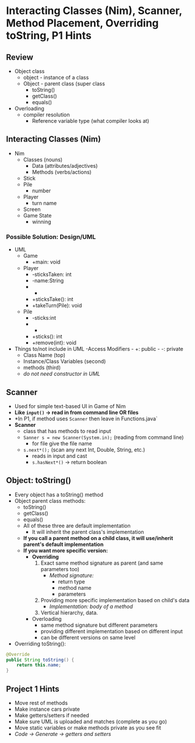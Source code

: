 # Interacting Classes (Nim), Scanner, Method Placement, Overriding toString, P1 Hints

## Review
- Object class
    - object - instance of a class
    - Object - parent class (super  class
        - toString()
        - getClass()
        - equals()
- Overloading
    - compiler resolution
        - Reference variable type (what compiler looks at)

## Interacting Classes (Nim)
- Nim
    - Classes (nouns)
        - Data (attributes/adjectives)
        - Methods (verbs/actions)
    - Stick
    - Pile
        - number
    - Player
        - turn name
    - Screen
    - Game State
        - winning

### Possible Solution: Design/UML
- UML
    - Game
        - +main: void
    - Player
        - -sticksTaken: int
        - -name:String
        - -
        - +sticksTake(): int
        - +takeTurn(Pile): void
    - Pile
        - -sticks:int
        - -
        - +sticks(): int
        - +remove(int): void
- Things to/not include in UML
    -Access Modifiers 
        - +: public
        - -: private
    - Class Name (top)
    - Instance/Class Variables (second)
    - methods (third)
    - *do not need constructor in UML*

## Scanner
- Used for simple text-based UI in Game of Nim
- **Like `input()` -> read in from command line OR files**
- *In P1, if method uses `Scanner` then leave in Functions.java`
- **Scanner**
    - class that has methods to read input
    - `Sanner s = new Scanner(System.in);` (reading from command line)
        - for file give the file name
    - `s.next*();` (scan any next Int, Double, String, etc.)
        - reads in input and cast
        - `s.hasNext*()` -> return boolean

## Object: toString()
- Every object has a toString() method
- Object parent class methods:
    - toString()
    - getClass()
    - equals()
    - All of these three are default implementation
        - It will inherit the parent class's implementation
    - **If you call a parent method on a child class, it will use/inherit parent's default implementation**
    - **If you want more specific version:**
        - **Overriding**
            1. Exact same method signature as parent (and same parameters too)
                - *Method signature:*
                    - return type
                    - method name
                    - parameters
            2. Providing more specific implementation based on child's data
                - *Implementation: body of a method*
            3. Vertical hierarchy, data.
        - Overloading
            - same method signature but different parameters
            - providing different implementation based on different input
            - can be different versions on same level
- Overriding toString():
```java
@Override
public String toString() {
    return this.name;
}
```

## Project 1 Hints
- Move rest of methods
- Make instance cars private
- Make getters/setters if needed
- Make sure UML is uploaded and matches (complete as you go)
- Move static variables or make methods private as you see fit
- *Code -> Generate -> getters and setters*